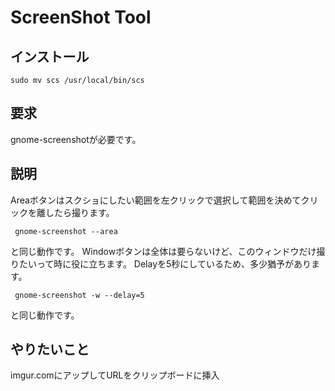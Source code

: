 #   ScreenShot Tool

##  インストール
```
sudo mv scs /usr/local/bin/scs
```

##  要求
gnome-screenshotが必要です。

##  説明
Areaボタンはスクショにしたい範囲を左クリックで選択して範囲を決めてクリックを離したら撮ります。
```
 gnome-screenshot --area 
```
と同じ動作です。
  Windowボタンは全体は要らないけど、このウィンドウだけ撮りたいって時に役に立ちます。
  Delayを5秒にしているため、多少猶予があります。
```
 gnome-screenshot -w --delay=5
```
と同じ動作です。
##  やりたいこと
imgur.comにアップしてURLをクリップボードに挿入

